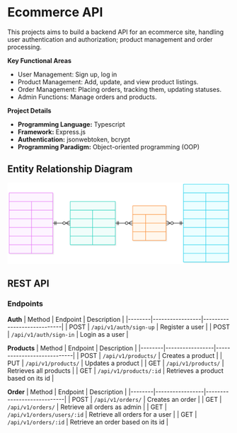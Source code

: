 # Ecommerce API
This projects aims to build a backend API for an ecommerce site, handling user authentication and authorization; product management and order processing.

**Key Functional Areas**
- User Management: Sign up, log in
- Product Management: Add, update, and view product listings.
- Order Management: Placing orders, tracking them, updating statuses.
- Admin Functions: Manage orders and products.


**Project Details**
- **Programming Language:** Typescript
- **Framework:** Express.js
- **Authentication:** jsonwebtoken, bcrypt
- **Programming Paradigm:** Object-oriented programming (OOP)
  
## Entity Relationship Diagram
 ![db-diagram](docs/db-diagram.svg)

## REST API
### Endpoints
**Auth**
| Method | Endpoint        | Description                | 
|--------|-----------------|----------------------------|
| POST   | `/api/v1/auth/sign-up`  | Register a user  |
| POST   | `/api/v1/auth/sign-in`  | Login as a user  |

**Products**
| Method | Endpoint        | Description                | 
|--------|-----------------|----------------------------|
| POST   | `/api/v1/products/`  | Creates a product |
| PUT   | `/api/v1/products/`  | Updates a product |
| GET   | `/api/v1/products/`  | Retrieves all products |
| GET   | `/api/v1/products/:id`  | Retrieves a product based on its id |

**Order**
| Method | Endpoint        | Description                | 
|--------|-----------------|----------------------------|
| POST | `/api/v1/orders/`  | Creates an order |
| GET | `/api/v1/orders/`  | Retrieve all orders as admin |
| GET | `/api/v1/orders/users/:id`  | Retrieve all orders for a user |
| GET | `/api/v1/orders/:id` | Retrieve an order based on its id |
